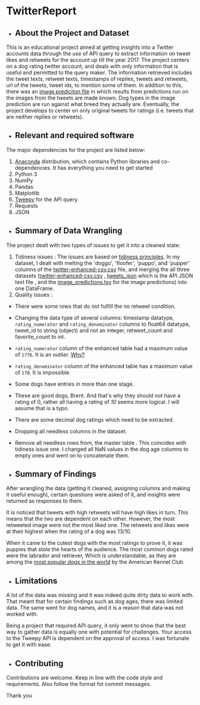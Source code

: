 # TwitterReport

- ## About the Project and Dataset

This is an educational project aimed at getting insights into a Twitter accounts data through the use of API query to extract information on tweet likes and retweets for the account up till the year 2017. The project centers on a dog rating twitter account, and deals with only information that is useful and permitted to the query maker. The information retrieved includes the tweet texts, retweet texts, timestamps  of replies, tweets and retweets, url of the tweets, tweet ids, to mention some of them. In addition to this, there was an [image prediciton file](https://github.com/TayloredSuites/TwitterReport/blob/main/twitter_archive_enhanced.csv) in which results from predictions run on the images from the tweets are made known. Dog types in the image prediction are run against what breed they actually are. Eventually, the project develops to center on only original tweets for ratings (i.e. tweets that are neither replies or retweets). 

- ## Relevant and required software

The major dependencies for the project are listed below:

1. [Anaconda](https://www.anaconda.com/) distribution, which contains Python libraries and co-dependencies. It has everything you need to get started
2. Python 3
3. NumPy
4. Pandas
5. Matplotlib
6. [Tweepy](tweepy.org) for the API query
7. Requests
8. JSON

- ## Summary of Data Wrangling

The project dealt with two types of issues to get it into a cleaned state:

1. Tidiness issues : The issues are based on [tidiness principles](https://cran.r-project.org/web/packages/tidyr/vignettes/tidy-data.html). In my dataset, I dealt with melting the 'doggo', 'floofer', 'puppo', and 'pupper' columns of the [twitter-enhanced-csv.csv](https://github.com/TayloredSuites/TwitterReport/blob/main/twitter_archive_enhanced.csv) file,  and merging the all three datasets ([twitter-enhanced-csv.csv](https://github.com/TayloredSuites/TwitterReport/blob/main/twitter_archive_enhanced.csv) , [tweets_json](https://github.com/TayloredSuites/TwitterReport/blob/main/tweets_json.txt) which is the API JSON text file , and the [image_predictions.tsv](https://d17h27t6h515a5.cloudfront.net/topher/2017/August/599fd2ad_image-predictions/image-predictions.tsv) for the image predictions) into one DataFrame.
2. Quality issues :

- There were some rows that do not fulfill the no retweet condition.

- Changing the data type of several columns: timestamp datatype, `rating_numerator` and `rating_denominator` columns to float64 datatype, tweet_id to string (object) and not an integer, retweet_count and favorite_count  to int.

- `rating_numerator` column of the enhanced table had a maximum value of `1776`. It is an outlier. [Why?](http://knowyourmeme.com/memes/theyre-good-dogs-brent)

- `rating_denominator` column of the enhanced table has a maximum value of `170`. It is impossible.

- Some dogs have entries in more than one stage.

- These are good dogs, Brent. And that's why they should not have a rating of 0, rather all having a rating of *10* seems more logical. I will assume that is a typo.

- There are some decimal dog ratings which need to be extracted.

- Dropping all needless columns in the dataset.

- Remove all needless rows from, the master table . This coincides with tidiness issue one. I changed all NaN values in the dog age columns to empty ones and went on to concatenate them.


- ## Summary of Findings

After wrangling the data (getting it cleaned, assigning columns and making it useful enough), certain questions were asked of it, and insights were returned as responses to them. 

It is noticed that tweets with high retweets will have high likes in turn. This means that the two are dependent on each other. However, the most retweeted image were not the most liked one. The retweets and likes were at their highest when the rating of a dog was 13/10.

When it came to the cutest dogs with the most ratings to prove it, it was puppies that stole the hearts of the audience. The most common dogs rated were the labrador and retriever, Which is understandable, as they are among the [most popular dogs in the world](https://www.akc.org/most-popular-breeds/) by the American Kennel Club.


- ## Limitations

A lot of the data was missing and it was indeed quite dirty data to work with. That meant that for certain findings such as dog ages, there was limited data. The same went for dog names, and it is a reason that data was not worked with.

Being a project that required API query, it only went to show that the best way to gather data is equally one with potential for challenges. Your access to the Tweepy API is dependent on the approval of access. I was fortunate to get it with ease.

- ## Contributing

Contributions are welcome. Keep in line with the code style and requirements. Also follow the format fot commit messages.

Thank you

